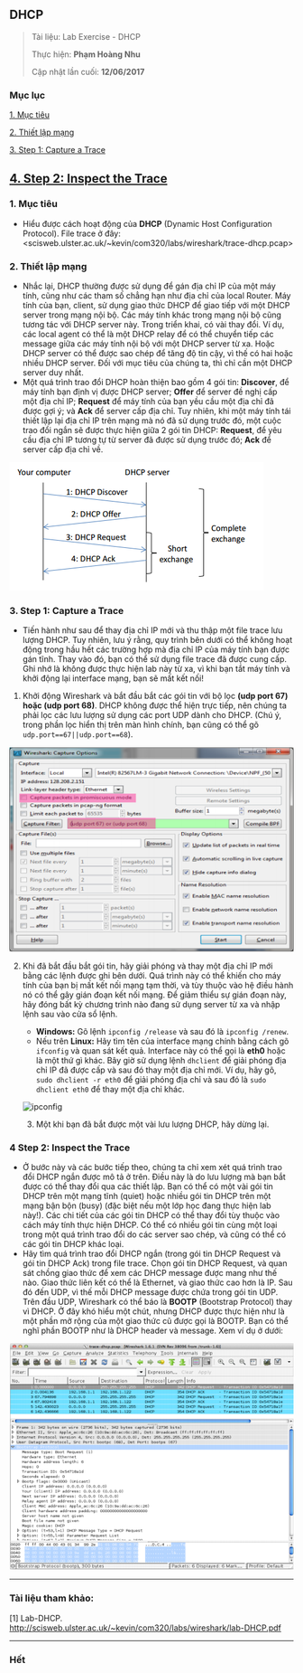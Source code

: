 ## DHCP

> Tài liệu: Lab Exercise - DHCP
> 
> Thực hiện: **Phạm Hoàng Nhu**
> 
> Cập nhật lần cuối: **12/06/2017**

### Mục lục

[1. Mục tiêu](#muctieu)

[2. Thiết lập mạng](#thietlapmang)

[3. Step 1: Capture a Trace](#step1)

[4. Step 2: Inspect the Trace](#step2)
---


<a name="muctieu"></a>
### 1. Mục tiêu
* Hiểu được cách hoạt động của **DHCP** (Dynamic Host Configuration Protocol). File trace ở đây:
<scisweb.ulster.ac.uk/~kevin/com320/labs/wireshark/trace-dhcp.pcap>

<a name="thietlapmang"></a>
### 2. Thiết lập mạng
* Nhắc lại, DHCP thường được sử dụng để gán địa chỉ IP của một máy tính, cũng như các tham số chẳng hạn như địa chỉ của local Router. Máy tính của bạn, client, sử dụng giao thức DHCP để giao tiếp với một DHCP server trong mạng nội bộ. Các máy tính khác trong mạng nội bộ cũng tương tác với DHCP server này. Trong triển khai, có vài thay đổi. Ví dụ, các local agent có thể là một DHCP relay để có thể chuyển tiếp các message giữa các máy tính nội bộ với một DHCP server từ xa. Hoặc DHCP server có thể được sao chép để tăng độ tin cậy, vì thế có hai hoặc nhiều DHCP server. Đối với mục tiêu của chúng ta, thì chỉ cần một DHCP server duy nhất.
* Một quá trình trao đổi DHCP hoàn thiện bao gồm 4 gói tin: **Discover**, để máy tính bạn định vị được DHCP server; **Offer** để server đề nghị cấp một địa chỉ IP; **Request** để máy tính của bạn yều cầu một địa chỉ đã được gợi ý; và **Ack** để server cấp địa chỉ. Tuy nhiên, khi một máy tính tái thiết lập lại địa chỉ IP trên mạng mà nó đã sử dụng trước đó, một cuộc trao đổi ngắn sẽ được thực hiện giữa 2 gói tin DHCP: **Request**, để yêu cầu địa chỉ IP tương tự từ server đã được sử dụng trước đó; **Ack** để server cấp địa chỉ về.

![dhcp-exchange](https://github.com/nhuhp/network_research/blob/master/Task03_COM320_Computer_Network/Week03/img/dhcp-exchange.png)

<a name="step1"></a>
### 3. Step 1: Capture a Trace
* Tiến hành như sau để thay địa chỉ IP mới và thu thập một file trace lưu lượng DHCP. Tuy nhiên, lưu ý rằng, quy trình bên dưới có thể không hoạt động trong hầu hết các trường hợp mà địa chỉ IP của máy tính bạn được gán tĩnh. Thay vào đó, bạn có thể sử dụng file trace đã được cung cấp. Ghi nhớ là không được thực hiện lab này từ xa, vì khi bạn tắt máy tính và khởi động lại interface mạng, bạn sẽ mất kết nối!
1. Khởi động Wireshark và bắt đầu bắt các gói tin với bộ lọc **(udp port 67) hoặc (udp port 68)**. DHCP không được thể hiện trực tiếp, nên chúng ta phải lọc các lưu lượng sử dụng các port UDP dành cho DHCP. (Chú ý, trong phần lọc hiển thị trên màn hình chính, bạn cũng có thể gõ `udp.port==67||udp.port==68`).

![capture-option](https://github.com/nhuhp/network_research/blob/master/Task03_COM320_Computer_Network/Week03/img/capture-option.png)

2. Khi đã bắt đầu bắt gói tin, hãy giải phóng và thay một địa chỉ IP mới bằng các lệnh được ghi bên dưới. Quá trình này có thể khiến cho máy tính của bạn bị mất kết nối mạng tạm thời, và tùy thuộc vào hệ điều hành nó có thể gây gián đoạn kết nối mạng. Để giảm thiểu sự gián đoạn này, hãy đóng bất kỳ chương trình nào đang sử dụng server từ xa và nhập lệnh sau vào cửa sổ lệnh.
	- **Windows:** Gõ lệnh `ipconfig /release` và sau đó là `ipconfig /renew`.
	- Nếu trên **Linux:** Hãy tìm tên của interface mạng chính bằng cách gõ `ifconfig` và quan sát kết quả. Interface này có thể gọi là **eth0** hoặc là một thứ gì khác. Bây giờ sử dụng lệnh `dhclient` để giải phóng địa chỉ IP đã được cấp và sau đó thay một địa chỉ mới. Ví dụ, hãy gõ, `sudo dhclient -r eth0` để giải phóng địa chỉ và sau đó là `sudo dhclient eth0` để thay một địa chỉ khác.
	
	![ipconfig](https://github.com/nhuhp/network_research/blob/master/Task03_COM320_Computer_Network/Week03/img/ifconfig.png)
	
	3. Một khi bạn đã bắt được một vài lưu lượng DHCP, hãy dừng lại.

<a name="step2"></a>	
### 4 Step 2: Inspect the Trace
* Ở bước này và các bước tiếp theo, chúng ta chỉ xem xét quá trình trao đổi DHCP ngắn được mô tả ở trên. Điều này là do lưu lượng mà bạn bắt được có thể thay đổi qua các thiết lập. Bạn có thể có một vài gói tin DHCP trên một mạng tĩnh (quiet) hoặc nhiều gói tin DHCP trên một mạng bận bộn (busy) (đặc biệt nếu một lớp học đang thực hiện lab này!). Các chi tiết của các gói tin DHCP có thể thay đổi tùy thuộc vào cách máy tính thực hiện DHCP. Có thể có nhiều gói tin cùng một loại trong một quá trình trao đổi do các server sao chép, và cũng có thể có các gói tin DHCP khác loại.
* Hãy tìm quá trình trao đổi DHCP ngắn (trong gói tin DHCP Request và gói tin DHCP Ack) trong file trace. Chọn gói tin DHCP Request, và quan sát chồng giao thức để xem các DHCP message được mang như thế nào. Giao thức liên kết có thể là Ethernet, và giao thức cao hơn là IP. Sau đó đến UDP, vì thế mỗi DHCP message được chứa trong gói tin UDP. Trên đầu UDP, Wireshark có thể báo là **BOOTP** (Bootstrap Protocol) thay vì DHCP. Ở đây khó hiểu một chút, nhưng DHCP được thực hiện như là một phần mở rộng của một giao thức cũ được gọi là BOOTP. Bạn có thể nghĩ phần BOOTP như là DHCP header và message. Xem ví dụ ở dưới:

![bootstrap](https://github.com/nhuhp/network_research/blob/master/Task03_COM320_Computer_Network/Week03/img/bootstrap.png)
	
---

### Tài liệu tham khảo:

[1] Lab-DHCP. http://scisweb.ulster.ac.uk/~kevin/com320/labs/wireshark/lab-DHCP.pdf

---

### Hết
